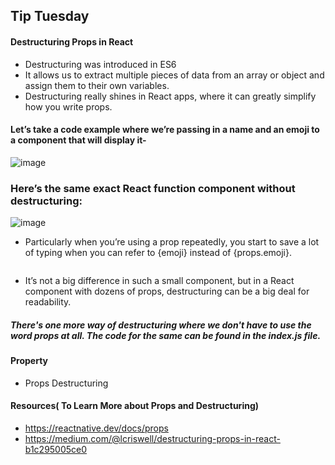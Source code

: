 ## Tip Tuesday

#### Destructuring Props in React

- Destructuring was introduced in ES6
- It allows us to extract multiple pieces of data from an array or object and assign them to their own variables.
- Destructuring really shines in React apps, where it can greatly simplify how you write props.

#### Let’s take a code example where we’re passing in a name and an emoji to a component that will display it-
![image](https://user-images.githubusercontent.com/81974869/135746309-0f4d75a4-b1e3-496a-b488-a7ad3f78535b.png)

### Here’s the same exact React function component without destructuring:
![image](https://user-images.githubusercontent.com/81974869/135746341-d14815a1-04a6-4195-9250-b3e8196a5dee.png)

- Particularly when you’re using a prop repeatedly, you start to save a lot of typing when you can refer to {emoji} instead of {props.emoji}.
```
```
- It’s not a big difference in such a small component, but in a React component with dozens of props, destructuring can be a big deal for readability.

##### There's one more way of destructuring where we don't have to use the word props at all. The code for the same can be found in the index.js file.

#### Property
- Props Destructuring

#### Resources( To Learn More about Props and Destructuring)
- https://reactnative.dev/docs/props
- https://medium.com/@lcriswell/destructuring-props-in-react-b1c295005ce0
